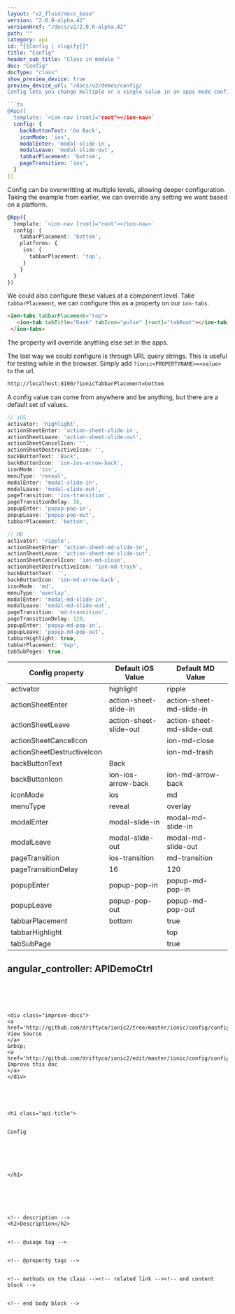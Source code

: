 ```yaml
---
layout: "v2_fluid/docs_base"
version: "2.0.0-alpha.42"
versionHref: "/docs/v2/2.0.0-alpha.42"
path: ""
category: api
id: "{{Config | slugify}}"
title: "Config"
header_sub_title: "Class in module "
doc: "Config"
docType: "class"
show_preview_device: true
preview_device_url: "/docs/v2/demos/config/
Config lets you change multiple or a single value in an apps mode configuration. Things such as tab placement, icon changes, and view animations can be set here.

```ts
@App({
  template: `<ion-nav [root]="root"></ion-nav>`
  config: {
    backButtonText: 'Go Back',
    iconMode: 'ios',
    modalEnter: 'modal-slide-in',
    modalLeave: 'modal-slide-out',
    tabbarPlacement: 'bottom',
    pageTransition: 'ios',
  }
})
```

Config can be overwritting at multiple levels, allowing deeper configuration. Taking the example from earlier, we can override any setting we want based on a platform.
```ts
@App({
  template: `<ion-nav [root]="root"></ion-nav>`
  config: {
    tabbarPlacement: 'bottom',
    platforms: {
     ios: {
       tabbarPlacement: 'top',
     }
    }
  }
})
```

We could also configure these values at a component level. Take `tabbarPlacement`, we can configure this as a property on our `ion-tabs`.

```html
<ion-tabs tabbarPlacement="top">
   <ion-tab tabTitle="Dash" tabIcon="pulse" [root]="tabRoot"></ion-tab>
 </ion-tabs>
```

The property will override anything else set in the apps.

The last way we could configure is through URL query strings. This is useful for testing while in the browser.
Simply add `?ionic<PROPERTYNAME>=<value>` to the url.

```bash
http://localhost:8100/?ionicTabbarPlacement=bottom
```

A config value can come from anywhere and be anything, but there are a default set of values.

``` javascript
// iOS
activator: 'highlight',
actionSheetEnter: 'action-sheet-slide-in',
actionSheetLeave: 'action-sheet-slide-out',
actionSheetCancelIcon: '',
actionSheetDestructiveIcon: '',
backButtonText: 'Back',
backButtonIcon: 'ion-ios-arrow-back',
iconMode: 'ios',
menuType: 'reveal',
modalEnter: 'modal-slide-in',
modalLeave: 'modal-slide-out',
pageTransition: 'ios-transition',
pageTransitionDelay: 16,
popupEnter: 'popup-pop-in',
popupLeave: 'popup-pop-out',
tabbarPlacement: 'bottom',

// MD
activator: 'ripple',
actionSheetEnter: 'action-sheet-md-slide-in',
actionSheetLeave: 'action-sheet-md-slide-out',
actionSheetCancelIcon: 'ion-md-close',
actionSheetDestructiveIcon: 'ion-md-trash',
backButtonText: '',
backButtonIcon: 'ion-md-arrow-back',
iconMode: 'md',
menuType: 'overlay',
modalEnter: 'modal-md-slide-in',
modalLeave: 'modal-md-slide-out',
pageTransition: 'md-transition',
pageTransitionDelay: 120,
popupEnter: 'popup-md-pop-in',
popupLeave: 'popup-md-pop-out',
tabbarHighlight: true,
tabbarPlacement: 'top',
tabSubPages: true,
```

| Config property            | Default iOS Value      | Default MD Value          |
|----------------------------|------------------------|---------------------------|
| activator                  | highlight              | ripple                    |
| actionSheetEnter           | action-sheet-slide-in  | action-sheet-md-slide-in  |
| actionSheetLeave           | action-sheet-slide-out | action-sheet-md-slide-out |
| actionSheetCancelIcon      |                        | ion-md-close              |
| actionSheetDestructiveIcon |                        | ion-md-trash              |
| backButtonText             | Back                   |                           |
| backButtonIcon             | ion-ios-arrow-back     | ion-md-arrow-back         |
| iconMode                   | ios                    | md                        |
| menuType                   | reveal                 | overlay                   |
| modalEnter                 | modal-slide-in         | modal-md-slide-in         |
| modalLeave                 | modal-slide-out        | modal-md-slide-out        |
| pageTransition             | ios-transition         | md-transition             |
| pageTransitionDelay        | 16                     | 120                       |
| popupEnter                 | popup-pop-in           | popup-md-pop-in           |
| popupLeave                 | popup-pop-out          | popup-md-pop-out          |
| tabbarPlacement            | bottom                 | true                      |
| tabbarHighlight            |                        | top                       |
| tabSubPage                 |                        | true                      |"
angular_controller: APIDemoCtrl 
---
```





<div class="improve-docs">
<a href='http://github.com/driftyco/ionic2/tree/master/ionic/config/config.ts#L9'>
View Source
</a>
&nbsp;
<a href='http://github.com/driftyco/ionic2/edit/master/ionic/config/config.ts#L9'>
Improve this doc
</a>
</div>





<h1 class="api-title">


Config






</h1>






<!-- description -->
<h2>Description</h2>


<!-- @usage tag -->


<!-- @property tags -->


<!-- methods on the class --><!-- related link --><!-- end content block -->


<!-- end body block -->

